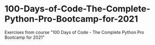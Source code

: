# 100-Days-of-Code-The-Complete-Python-Pro-Bootcamp-for-2021
Exercises from course "100 Days of Code - The Complete Python Pro Bootcamp for 2021"
